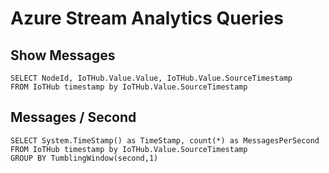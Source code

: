 # Azure Stream Analytics Queries

## Show Messages
```
SELECT NodeId, IoTHub.Value.Value, IoTHub.Value.SourceTimestamp
FROM IoTHub timestamp by IoTHub.Value.SourceTimestamp
```

## Messages / Second
```
SELECT System.TimeStamp() as TimeStamp, count(*) as MessagesPerSecond
FROM IoTHub timestamp by IoTHub.Value.SourceTimestamp
GROUP BY TumblingWindow(second,1)
```
